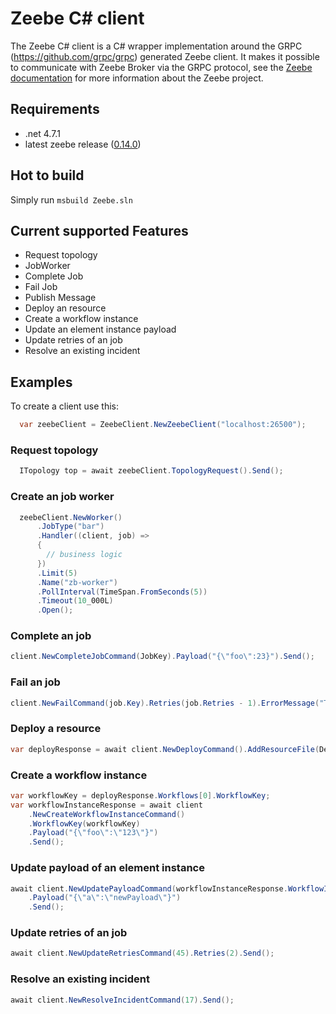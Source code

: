 # Zeebe C# client

The Zeebe C# client is a C# wrapper implementation around the GRPC (https://github.com/grpc/grpc) generated Zeebe client.
It makes it possible to communicate with Zeebe Broker via the GRPC protocol, see the [Zeebe documentation](https://docs.zeebe.io/)
for more information about the Zeebe project.

## Requirements

 * .net 4.7.1
 * latest zeebe release ([0.14.0](https://github.com/zeebe-io/zeebe/releases/tag/0.14.0))

## Hot to build

Simply run `msbuild Zeebe.sln`

## Current supported Features

* Request topology
* JobWorker
* Complete Job
* Fail Job
* Publish Message
* Deploy an resource
* Create a workflow instance
* Update an element instance payload 
* Update retries of an job
* Resolve an existing incident

## Examples
To create a client use this:

```csharp
  var zeebeClient = ZeebeClient.NewZeebeClient("localhost:26500");
```

### Request topology

```csharp
  ITopology top = await zeebeClient.TopologyRequest().Send(); 
```

### Create an job worker

```csharp
  zeebeClient.NewWorker()
      .JobType("bar")
      .Handler((client, job) =>
      {
        // business logic
      })
      .Limit(5)
      .Name("zb-worker")
      .PollInterval(TimeSpan.FromSeconds(5))
      .Timeout(10_000L)
      .Open();
```

### Complete an job

```csharp
client.NewCompleteJobCommand(JobKey).Payload("{\"foo\":23}").Send();
```

### Fail an job

```csharp
client.NewFailCommand(job.Key).Retries(job.Retries - 1).ErrorMessage("This job failed.").Send();
```

### Deploy a resource

```csharp
var deployResponse = await client.NewDeployCommand().AddResourceFile(DemoProcessPath).Send();
```

### Create a workflow instance
```csharp
var workflowKey = deployResponse.Workflows[0].WorkflowKey;
var workflowInstanceResponse = await client
    .NewCreateWorkflowInstanceCommand()
    .WorkflowKey(workflowKey)
    .Payload("{\"foo\":\"123\"}")
    .Send();
```

### Update payload of an element instance

```csharp
await client.NewUpdatePayloadCommand(workflowInstanceResponse.WorkflowInstanceKey)
    .Payload("{\"a\":\"newPayload\"}")
    .Send();
```

### Update retries of an job

```csharp
await client.NewUpdateRetriesCommand(45).Retries(2).Send();
```

### Resolve an existing incident

```csharp
await client.NewResolveIncidentCommand(17).Send();
```


